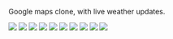 Google maps clone, with live weather updates.


![](screenshots/1-removebg-preview.png)
![](https://github.com/JohnDominicJasmin/Byahero_App/blob/main/screenshots/2-removebg-preview.png)
![](https://github.com/JohnDominicJasmin/Byahero_App/blob/main/screenshots/3-removebg-preview.png)
![](https://github.com/JohnDominicJasmin/Byahero_App/blob/main/screenshots/4-removebg-preview.png)
![](https://github.com/JohnDominicJasmin/Byahero_App/blob/main/screenshots/5-removebg-preview.png)
![](https://github.com/JohnDominicJasmin/Byahero_App/blob/main/screenshots/6-removebg-preview.png)
![](https://github.com/JohnDominicJasmin/Byahero_App/blob/main/screenshots/7-removebg-preview.png)
![](https://github.com/JohnDominicJasmin/Byahero_App/blob/main/screenshots/8-removebg-preview%20.png)
![](https://github.com/JohnDominicJasmin/Byahero_App/blob/main/screenshots/9-removebg-preview%20.png)
![](https://github.com/JohnDominicJasmin/Byahero_App/blob/main/screenshots/9-removebg-preview.png)
